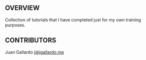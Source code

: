 OVERVIEW
------------------
Collection of tutorials that I have completed just for my own training purposes. 


CONTRIBUTORS
------------------
Juan Gallardo j@jgallardo.me

